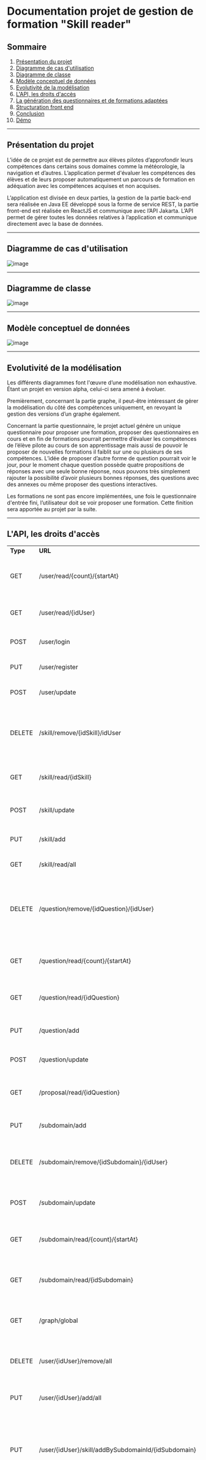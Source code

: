 # Documentation projet de gestion de formation "Skill reader"


## Sommaire

1. [Présentation du projet](#présentation-du-projet)
2. [Diagramme de cas d'utilisation](#diagramme-de-cas-dutilisation)
3. [Diagramme de classe](#diagramme-de-classe)
4. [Modèle conceptuel de données](#modèle-conceptuel-de-données)
5. [Evolutivité de la modélisation](#evolutivité-de-la-modélisation)
6. [L'API, les droits d'accès](#lapi-les-droits-daccès)
7. [La génération des questionnaires et de formations adaptées](#la-génération-des-questionnaires-et-de-formations-adaptées)
8. [Structuration front end](#structuration-front-end)
9. [Conclusion](#conclusion)
10. [Démo](#démo)


-----

## Présentation du projet


L’idée de ce projet est de permettre aux élèves pilotes d’approfondir leurs compétences dans certains sous domaines comme la météorologie, la navigation et d’autres. L’application permet d'évaluer les compétences des élèves et de leurs proposer automatiquement un parcours de formation en adéquation avec les compétences acquises et non acquises.

L’application est divisée en deux parties, la gestion de la partie back-end sera réalisée en Java EE développé sous la forme de service REST, la partie front-end est réalisée en ReactJS et communique avec l’API Jakarta. L’API permet de gérer toutes les données relatives à l’application et communique directement avec la base de données.

-----

## Diagramme de cas d'utilisation

![image](./docs/diagrammes/Diagramme%20de%20cas%20d'utilisation.png?raw=true)

-----

## Diagramme de classe

![image](./docs/diagrammes/Diagramme%20de%20classes.png?raw=true)

-----

## Modèle conceptuel de données

![image](./docs/diagrammes/MCD.png?raw=true)

-----

## Evolutivité de la modélisation

Les différents diagrammes font l'œuvre d’une modélisation non exhaustive. Étant un projet en version alpha, celui-ci sera amené à évoluer.

Premièrement, concernant la partie graphe, il peut-être intéressant de gérer la modélisation du côté des compétences uniquement, en revoyant la gestion des versions d’un graphe également.

Concernant la partie questionnaire, le projet actuel génère un unique questionnaire pour proposer une formation, proposer des questionnaires en cours et en fin de formations pourrait permettre d’évaluer les compétences de l’élève pilote au cours de son apprentissage mais aussi de pouvoir le proposer de nouvelles formations il faiblit sur une ou plusieurs de ses compétences. L’idée de proposer d’autre forme de question pourrait voir le jour, pour le moment chaque question possède quatre propositions de réponses avec une seule bonne réponse, nous pouvons très simplement rajouter la possibilité d’avoir plusieurs bonnes réponses, des questions avec des annexes ou même proposer des questions interactives.

Les formations ne sont pas encore implémentées, une fois le questionnaire d'entrée fini, l’utilisateur doit se voir proposer une formation. Cette finition sera apportée au projet par la suite.

-----

## L'API, les droits d'accès

<table>
  <tr>
   <td><strong>Type</strong>
   </td>
   <td><strong>URL</strong>
   </td>
   <td><strong>Description</strong>
   </td>
   <td><strong>Accès</strong>
   </td>
  </tr>
  <tr>
   <td>GET
   </td>
   <td>/user/read/{count}/{startAt}
   </td>
   <td>Retourne un nombre d’utilisateur à partir de l’index {startAt}
   </td>
   <td>Utilisable uniquement par l’application
   </td>
  </tr>
  <tr>
   <td>GET
   </td>
   <td>/user/read/{idUser}
   </td>
   <td>Retourne l’utilisateur correspondant à {idUser}
   </td>
   <td>Utilisable uniquement par l’application
   </td>
  </tr>
  <tr>
   <td>POST
   </td>
   <td>/user/login
   </td>
   <td>Permets la connexion d’un utilisateur
   </td>
   <td>Tout le monde
   </td>
  </tr>
  <tr>
   <td>PUT
   </td>
   <td>/user/register
   </td>
   <td>Permets l’inscription d’un utilisateur
   </td>
   <td>Tout le monde
   </td>
  </tr>
  <tr>
   <td>POST
   </td>
   <td>/user/update
   </td>
   <td>Permets la modification d’un utilisateur
   </td>
   <td>Tout le monde
   </td>
  </tr>
  <tr>
   <td>DELETE
   </td>
   <td>/skill/remove/{idSkill}/idUser
   </td>
   <td>Supprime une compétence correspondant à {idSkill} si l’utilisateur en possède les droits
   </td>
   <td>Utilisable uniquement par l’application
   </td>
  </tr>
  <tr>
   <td>GET
   </td>
   <td>/skill/read/{idSkill}
   </td>
   <td>Retourne la compétence correspondante à {idSkill}
   </td>
   <td>Utilisable uniquement par l’application
   </td>
  </tr>
  <tr>
   <td>POST
   </td>
   <td>/skill/update
   </td>
   <td>Permets la modification d’une compétence
   </td>
   <td>Formateur
   </td>
  </tr>
  <tr>
   <td>PUT
   </td>
   <td>/skill/add
   </td>
   <td>Permets l’ajout d’une compétence
   </td>
   <td>Formateur
   </td>
  </tr>
  <tr>
   <td>GET
   </td>
   <td>/skill/read/all
   </td>
   <td>Retourne toutes les compétences
   </td>
   <td>Formateur
   </td>
  </tr>
  <tr>
   <td>DELETE
   </td>
   <td>/question/remove/{idQuestion}/{idUser}
   </td>
   <td>Permets la suppression d’une question correspondant à {idQuestion} si l’utilisateur en possède les droits
   </td>
   <td>Formateur
   </td>
  </tr>
  <tr>
   <td>GET
   </td>
   <td>/question/read/{count}/{startAt}
   </td>
   <td>Retourne un nombre de questions à partir de l’index {startAt}
   </td>
   <td>Utilisable uniquement par l’application
   </td>
  </tr>
  <tr>
   <td>GET
   </td>
   <td>/question/read/{idQuestion}
   </td>
   <td>Retourne la question correspondant à {idQuestion}
   </td>
   <td>Formateur
   </td>
  </tr>
  <tr>
   <td>PUT
   </td>
   <td>/question/add
   </td>
   <td>Permets l’ajout d’une question et de ses propositions
   </td>
   <td>Formateur
   </td>
  </tr>
  <tr>
   <td>POST
   </td>
   <td>/question/update
   </td>
   <td>Permets la modification d’une question
   </td>
   <td>Formateur
   </td>
  </tr>
  <tr>
   <td>GET
   </td>
   <td>/proposal/read/{idQuestion}
   </td>
   <td>Retourne les propositions de la question correspondant à {idQuestion}
   </td>
   <td>Utilisable uniquement par l’application
   </td>
  </tr>
  <tr>
   <td>PUT
   </td>
   <td>/subdomain/add
   </td>
   <td>Permets l’ajout d’un sous-domaine
   </td>
   <td>Formateur
   </td>
  </tr>
  <tr>
   <td>DELETE
   </td>
   <td>/subdomain/remove/{idSubdomain}/{idUser}
   </td>
   <td>Permets la suppression des compétences liée à un sous-domaine
   </td>
   <td>Formateur
   </td>
  </tr>
  <tr>
   <td>POST
   </td>
   <td>/subdomain/update
   </td>
   <td>Permets la modification d’un sous-domaine
   </td>
   <td>Formateur
   </td>
  </tr>
  <tr>
   <td>GET
   </td>
   <td>/subdomain/read/{count}/{startAt}
   </td>
   <td>Retourne un nombre de sous-domaine à partir de l’index {startAt}
   </td>
   <td>Utilisable uniquement par l’application
   </td>
  </tr>
  <tr>
   <td>GET
   </td>
   <td>/subdomain/read/{idSubdomain}
   </td>
   <td>Retourne un sous-domaine correspondant à {idSubdomain}
   </td>
   <td>Utilisable uniquement par l’application
   </td>
  </tr>
  <tr>
   <td>GET
   </td>
   <td>/graph/global
   </td>
   <td>Retourne les noeuds du graphe de compétences et ses arcs
   </td>
   <td>Tout le monde
   </td>
  </tr>
  <tr>
   <td>DELETE
   </td>
   <td>/user/{idUser}/remove/all
   </td>
   <td>Retire toutes les compétences choisis par un utilisateur
   </td>
   <td>Tout le monde
   </td>
  </tr>
  <tr>
   <td>PUT
   </td>
   <td>/user/{idUser}/add/all
   </td>
   <td>Ajoute toutes les compétences à un utilisateur
   </td>
   <td>Tout le monde
   </td>
  </tr>
  <tr>
   <td>PUT
   </td>
   <td>/user/{idUser}/skill/addBySubdomainId/{idSubdomain}
   </td>
   <td>Ajoute toutes les compétences d’un sous-domaine correspondant à {idSubdomain} à un utilisateur
   </td>
   <td>Tout le monde
   </td>
  </tr>
  <tr>
   <td>DELETE
   </td>
   <td>/user/{idUser}/skill/remove/{idSkill}
   </td>
   <td>Retire la compétence correspondant à {idSkill} de l’utilisateur {idUser}
   </td>
   <td>Tout le monde
   </td>
  </tr>
  <tr>
   <td>PUT
   </td>
   <td>/user/{idUser}/skill/add/{idSkill}
   </td>
   <td>Ajoute la compétence correspondant à {idSkill} à l’utilisateur {idUser}
   </td>
   <td>Tout le monde
   </td>
  </tr>
  <tr>
   <td>POST
   </td>
   <td>/questionnary/response/{idUser}/qId/{idQuestion}/rId/{idProposal}
   </td>
   <td>Enregistre la question comme étant répondu par l’utilisateur
   </td>
   <td>Utilisable uniquement par l’application
   </td>
  </tr>
  <tr>
   <td>GET
   </td>
   <td>/questionnary/getQuestion/{idUser}/{difficulty}
   </td>
   <td>Retourne une question de difficulté {difficulty} en fonction des compétences choisis de l’utilisateur {idUser}
   </td>
   <td>Utilisable uniquement par l’application
   </td>
  </tr>
</table>

-----

## La génération des questionnaires et de formations adaptées

Le but du questionnaire est de pouvoir attribuer à chaque compétence que l’utilisateur aura au préalable sélectionné un score positif ou nul. Pour cela, la génération des questionnaires est entièrement contrôlée par l’API. En effet, celle-ci génère des questions à poser à l’utilisateur en se basant sur les compétences choisies. En appelant la requête permettant d’acquérir une question, l’API retourne une question au hasard appartenant à une ou des compétence(s) de l’utilisateur. De plus, elle ne se limite pas à un choix hasardeux. En effet, elle ne compte que le/les compétence(s) dont le malus est strictement inférieur à 10 et dont l’erreur successive est strictement inférieure à 4 (Le malus étant un entier naturel incrémenté lorsqu’une réponse à une question est fausse. L’erreur successive quant à elle est un entier naturel représentant le nombre de fois où l’utilisateur se trompe à répétition à une compétence). 

Si la réponse à une question est fausse, le questionnaire octroie un malus égal à 4 soustrait par la difficulté de la question posée (4 représentant la difficulté maximale des questions pouvant être posées). Si la réponse est fausse, le questionnaire va incrémenter l’erreur successive correspondant à la compétence examinée de 1. 

Pour chaque bonne réponse à une question d’une compétence de l’utilisateur, la difficulté des questions posées est incrémentée de 0.5 et le score est incrémenté d’un montant égal à la difficulté de la question.

La limite d’un questionnaire est donc fixée sur les erreurs commises par l’utilisateur. Moins il fera d’erreur, plus le questionnaire durera longtemps et deviendra difficile. A contrario, plus il fait d'erreurs, plus le questionnaire sera court. Ainsi, les formations proposées à l’utilisateur à la suite du questionnaire seront proposées dans l’ordre ascendant des résultats de ses compétences.

![image](./docs/diagrammes/Diagramme%20algorithme%20questionnaire.jpg?raw=true)

-----

## Structuration front end

Image structure front end

Les composants constituent les éléments réutilisables de l’application contenant leurs propres logiques, ils sont indépendant l’un de l’autre, sauf pour les sous-composants - les composants utilisables dans un composant - comme le composant “Form” qui est composé de composant “InputFloating”

Les vues constituent les différentes pages de l’application et sont agrégées de multiples composants, les pages incorpore le contexte AuthContext pour identifier l’utilisateur.

Les contextes constituent les états globaux de l’application notamment l’authentification permettant d’identifier l’utilisateur connecté. Les contextes sont utilisés par les Vues.

Les routes accessibles sont décrites dans “App.js”.

![image](./docs/diagrammes/Diagramme%20de%20cas%20d'utilisation.png?raw=true)

-----

## Conclusion

Ce projet nous à permis de travailler en équipe et d’utiliser une méthode adaptée pour le travail d’équipe, l’utilisation de la méthode agile pour la gestion du projet et de git pour le versionning du projet par exemple.

-----

## Démo

https://www.youtube.com/watch?v=Nk5f8VwTSgo
